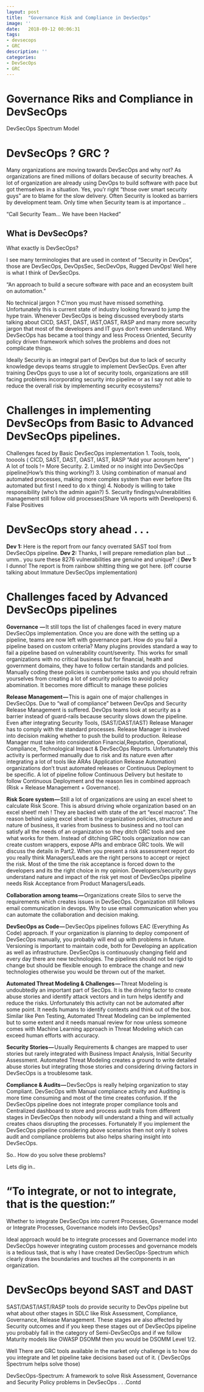 ```yaml
---
layout: post
title:  "Governance Risk and Compliance in DevSecOps"
image: ''
date:   2018-09-12 00:06:31
tags:
- devsecops
- GRC
description: ''
categories:
- DevSecOps
- GRC
---
```


# Governance Riks and Compliance in DevSecOps

DevSecOps Spectrum Model

# DevSecOps ? GRC ?

Many organizations are moving towards DevSecOps and why not? As organizations are fined millions of dollars because of security breaches. A lot of organization are already using DevOps to build software with pace but got themselves in a situation. Yes, you’r right “those over smart security guys” are to blame for the slow delivery. Often Security is looked as barriers by development team. Only time when Security team is at importance ..

“Call Security Team… We have been Hacked”


## What is DevSecOps?

What exactly is DevSecOps?

I see many terminologies that are used in context of “Security in DevOps”, those are DevSecOps, DevOpsSec, SecDevOps, Rugged DevOps! Well here is what I think of DevSecOps.

“An approach to build a secure software with pace and an ecosystem built on automation.”

No technical jargon ? C’mon you must have missed something. Unfortunately this is current state of industry looking forward to jump the hype train. Whenever DevSecOps is being discussed everybody starts talking about CICD, SAST, DAST, IAST,OAST, RASP and many more security jargon that most of the developers and IT guys don’t even understand. Why DevSecOps has became a tool thingy and less Process Oriented, Security policy driven framework which solves the problems and does not complicate things.

Ideally Security is an integral part of DevOps but due to lack of security knowledge devops teams struggle to implement DevSecOps. Even after training DevOps guys to use a lot of security tools, organizations are still facing problems incorporating security into pipeline or as I say not able to reduce the overall risk by implementing security ecosystems?

# Challenges in implementing DevSecOps from Basic to Advanced DevSecOps pipelines.

Challenges faced by Basic DevSecOps implementation
	1. Tools, tools, tooools ( CICD, SAST, DAST, OAST, IAST, RASP “Add your acronym here” ) A lot of tools != More Security.
	2. Limited or no insight into DevSecOps pipeline(How’s this thing working?)
	3. Using combination of manual and automated processes, making more complex system than ever before (Its automated but first I need to do x thing)
	4. Nobody is willing to take responsibility (who’s the admin again?)
	5. Security findings/vulnerabilities management still follow old processes(Share VA reports with Developers)
	6. False Positives

# DevSecOps story ahead . . .

**Dev 1:** Here is the report from our fancy overrated SAST tool from DevSecOps pipeline.
**Dev 2:** Thanks, I will prepare remediation plan but … umm.. you sure these 8276 vulnerabilities are genuine and unique? :(
**Dev 1:** I dunno! The report is from rainbow shitting thing we got here. (off course talking about Immature DevSecOps implementation)

# Challenges faced by Advanced DevSecOps pipelines

**Governance  —** It still tops the list of challenges faced in every mature DevSecOps implementation. Once you are done with the setting up a pipeline, teams are now left with governance part. How do you fail a pipeline based on custom criteria? Many plugins provides standard a way to fail a pipeline based on vulnerability count/severity. This works for small organizations with no critical business but for financial, health and government domains, they have to follow certain standards and policies. Manually coding these policies is cumbersome tasks and you should refrain yourselves from creating a lot of security policies to avoid policy abomination. It becomes more difficult to manage these policies

**Release Management —** This is again one of major challenges in DevSecOps. Due to “wall of compliance” between DevOps and Security Release Management is suffered. DevOps teams look at security as a barrier instead of guard-rails because security slows down the pipeline. Even after integrating Security Tools, (SAST/DAST/IAST) Release Manager has to comply with the standard processes. Release Manager is involved into decision making whether to push the build to production. Release Manager must take into consideration Financial,Reputation, Operational, Compliance, Technological Impact & DevSecOps Reports. Unfortunately this activity is performed manually due to risk and its nature even after integrating a lot of tools like ARAs (Application Release Automation) organizations don’t trust automated releases or Continuous Deployment to be specific. A lot of pipeline follow Continuous Delivery but hesitate to follow Continuous Deployment and the reason lies in combined approach (Risk + Release Management + Governance).

**Risk Score system —** Still a lot of organizations are using an excel sheet to calculate Risk Score. This is absurd driving whole organization based on an excel sheet! meh ! They are backed with state of the art “excel macros”. The reason behind using excel sheet is the organization policies, structure and nature of business, it varies from business to business and no tool can satisfy all the needs of an organization so they ditch GRC tools and see what works for them. Instead of ditching GRC tools organization now can create custom wrappers, expose APIs and embrace GRC tools. We will discuss the details in Part2. When you present a risk assessment report do you really think Managers/Leads are the right persons to accept or reject the risk. Most of the time the risk acceptance is forced down to the developers and its the right choice in my opinion. Developers/security guys understand nature and impact of the risk yet most of DevSecOps pipeline needs Risk Acceptance from Product Managers/Leads.

**Collaboration among teams —** Organizations create Silos to serve the requirements which creates issues in DevSecOps. Organization still follows email communication in devops. Why to use email communication when you can automate the collaboration and decision making.

**DevSecOps as Code —** DevSecOps pipelines follows EAC (Everything As Code) approach. If your organization is planning to deploy component of DevSecOps manually, you probably will end up with problems in future. Versioning is important to maintain code, both for Developing an application as well as infrastructure. DevSecOps is continuously changing field and every day there are new technologies. The pipelines should not be rigid to change but should be flexible enough to embrace the change and new technologies otherwise you would be thrown out of the market.

**Automated Threat Modeling & Challenges —** Threat Modeling is undoubtedly an important part of SecOps. It is the driving factor to create abuse stories and identify attack vectors and in turn helps identify and reduce the risks. Unfortunately this activity can not be automated after some point. It needs humans to identify contexts and think out of the box. Similar like Pen Testing, Automated Threat Modeling can be implemented but to some extent and it needs manual review for now unless someone comes with Machine Learning approach in Threat Modeling which can exceed human efforts with accuracy.

**Security Stories —** Usually Requirements & changes are mapped to user stories but rarely integrated with Business Impact Analysis, Initial Security Assessment. Automated Threat Modeling creates a ground to write detailed abuse stories but integrating those stories and considering driving factors in DevSecOps is a troublesome task.

**Compliance & Audits —** DevSecOps is really helping organization to stay Compliant. DevSecOps with Manual compliance activity and Auditing is more time consuming and most of the time creates confusion. If the DevSecOps pipeline does not integrate proper compliance tools and Centralized dashboard to store and process audit trails from different stages in DevSecOps then nobody will understand a thing and will actually creates chaos disrupting the processes. Fortunately If you implement the DevSecOps pipeline considering above scenarios then not only it solves audit and compliance problems but also helps sharing insight into DevSecOps.

So.. How do you solve these problems?

Lets dig in..

# “To integrate, or not to integrate, that is the question:”

Whether to integrate DevSecOps into current Processes, Governance model or Integrate Processes, Governance models into DevSecOps?

Ideal approach would be to integrate processes and Governance model into DevSecOps however integrating custom processes and governance models is a tedious task, that is why I have created DevSecOps-Spectrum which clearly draws the boundaries and touches all the components in an organization.

# DevSecOps beyond SAST and DAST

SAST/DAST/IAST/RASP tools do provide security to DevOps pipeline but what about other stages in SDLC like Risk Assessment, Compliance, Governance, Release Management. These stages are also affected by Security outcomes and if you keep these stages out of DevSecOps pipeline you probably fall in the category of Semi-DevSecOps and if we follow Maturity models like OWASP DSOMM then you would be DSOMM Level 1/2.

Well There are GRC tools available in the market only challenge is to how do you integrate and let pipeline take decisions based out of it. ( DevSecOps Spectrrum helps solve those)

DevSecOps-Spectrum: A framework to solve Risk Assessment, Governance and Security Policy problems in DevSecOps . . .Contd
